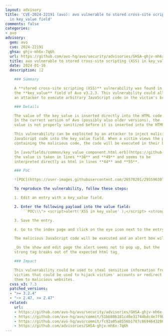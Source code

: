 ```yaml
---
layout: advisory
title: 'CVE-2024-22191 (avo): avo vulnerable to stored cross-site scripting (XSS)
  in key_value field'
comments: false
categories:
- avo
advisory:
  gem: avo
  cve: 2024-22191
  ghsa: ghjv-mh6x-7q6h
  url: https://github.com/avo-hq/avo/security/advisories/GHSA-ghjv-mh6x-7q6h
  title: avo vulnerable to stored cross-site scripting (XSS) in key_value field
  date: 2024-01-16
  description: |2

    ### Summary

    A **stored cross-site scripting (XSS)** vulnerability was found in
    the **key_value** field of Avo v3.2.3. This vulnerability could allow
    an attacker to execute arbitrary JavaScript code in the victim's browser.

    ### Details

    The value of the key_value is inserted directly into the HTML code.
    In the current version of Avo (possibly also older versions), the
    value is not properly sanitized before it is inserted into the HTML code.

    This vulnerability can be exploited by an attacker to inject malicious
    JavaScript code into the key_value field. When a victim views the page
    containing the malicious code, the code will be executed in their browser.

    In [avo/fields/common/key_value_component.html.erb](https://github.com/avo-hq/avo/blob/main/app/components/avo/fields/common/key_value_component.html.erb#L38C21-L38C33)
    the value is taken in lines **38** and **49** and seems to be
    interpreted directly as html in lines **44** and **55**.

    ### PoC

    ![POC](https://user-images.githubusercontent.com/26570201/295596307-5d4f563e-99c0-4981-a82e-fc42cfd902c5.gif)

    To reproduce the vulnerability, follow these steps:

    1. Edit an entry with a key_value field.

    2. Enter the following payload into the value field:
       ```POC\\\"> <script>alert('XSS in key_value' );</script> <strong>Outside-tag</strong```

    3. Save the entry.

    4. Go to the index page and click on the eye icon next to the entry.

    The malicious JavaScript code will be executed and an alert box will be displayed.

    _On the show and edit page the alert seems not to pop up, but the
    strong tag breaks out of the expected html tag_

    ### Impact

    This vulnerability could be used to steal sensitive information from
    victims that could be used to hijack victims' accounts or redirect
    them to malicious websites.
  cvss_v3: 7.3
  patched_versions:
  - ">= 3.2.4"
  - "~> 2.47, >= 2.47"
  related:
    url:
    - https://github.com/avo-hq/avo/security/advisories/GHSA-ghjv-mh6x-7q6h
    - https://github.com/avo-hq/avo/commit/51bb80b181cd8e31744bdc4e7f9b501c81172347
    - https://github.com/avo-hq/avo/commit/fc92a05a8556b1787c8694643286a1afa6a71258
    - https://github.com/advisories/GHSA-ghjv-mh6x-7q6h
---
```

